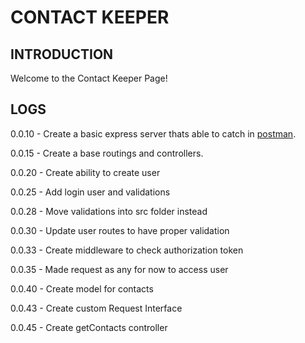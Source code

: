 # CONTACT KEEPER

## INTRODUCTION

Welcome to the Contact Keeper Page!

## LOGS
[postman]: https://www.postman.com/

0.0.10 - Create a basic express server thats able to catch in [postman][postman].

0.0.15 - Create a base routings and controllers.

0.0.20 - Create ability to create user

0.0.25 - Add login user and validations

0.0.28 - Move validations into src folder instead

0.0.30 - Update user routes to have proper validation

0.0.33 - Create middleware to check authorization token

0.0.35 - Made request as any for now to access user

0.0.40 - Create model for contacts

0.0.43 - Create custom Request Interface

0.0.45 - Create getContacts controller